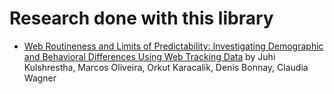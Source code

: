# Research done with this library

* [Web Routineness and Limits of Predictability: Investigating Demographic and Behavioral Differences Using Web Tracking Data](web_routineness/README.md) by Juhi Kulshrestha, Marcos Oliveira, Orkut Karacalik, Denis Bonnay, Claudia Wagner
